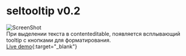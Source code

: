 # seltooltip v0.2
![ScreenShot](https://reslear.github.io/demo/seltooltip/screen/screen2.png)         
При выделении текста в contenteditable, появляется всплывающий tooltip с кнопками для форматирования.    
[Live demo](https://reslear.github.io/demo/seltooltip/index.htm){:target="_blank"}
